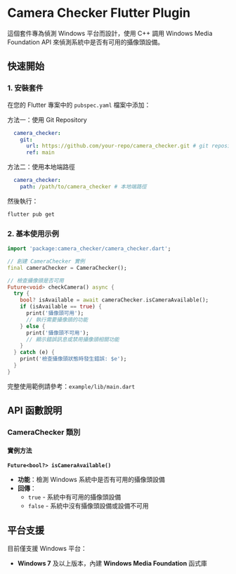 # Camera Checker Flutter Plugin

這個套件專為偵測 Windows 平台而設計，使用 C++ 調用 Windows Media Foundation API 來偵測系統中是否有可用的攝像頭設備。

## 快速開始

### 1. 安裝套件

在您的 Flutter 專案中的 `pubspec.yaml` 檔案中添加：

方法一：使用 Git Repository
```yaml
  camera_checker:
    git:
      url: https://github.com/your-repo/camera_checker.git # git repository 路徑
      ref: main
```

方法二：使用本地端路徑
```yaml
  camera_checker:
    path: /path/to/camera_checker # 本地端路徑
```

然後執行：
```bash
flutter pub get
```

### 2. 基本使用示例

```dart
import 'package:camera_checker/camera_checker.dart';

// 創建 CameraChecker 實例
final cameraChecker = CameraChecker();

// 檢查攝像頭是否可用
Future<void> checkCamera() async {
  try {
    bool? isAvailable = await cameraChecker.isCameraAvailable();
    if (isAvailable == true) {
      print('攝像頭可用');
      // 執行需要攝像頭的功能
    } else {
      print('攝像頭不可用');
      // 顯示錯誤訊息或禁用攝像頭相關功能
    }
  } catch (e) {
    print('檢查攝像頭狀態時發生錯誤: $e');
  }
}
```

完整使用範例請參考：`example/lib/main.dart`


## API 函數說明

### CameraChecker 類別

#### 實例方法

**`Future<bool?> isCameraAvailable()`**
- **功能**：檢測 Windows 系統中是否有可用的攝像頭設備
- **回傳**：
  - `true` - 系統中有可用的攝像頭設備
  - `false` - 系統中沒有攝像頭設備或設備不可用

## 平台支援

目前僅支援 Windows 平台：
- **Windows 7** 及以上版本，內建 **Windows Media Foundation** 函式庫






